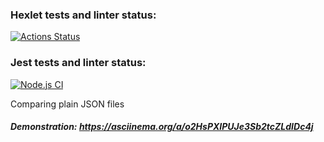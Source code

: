 ### Hexlet tests and linter status:
[![Actions Status](https://github.com/SkyAjax/frontend-project-46/workflows/hexlet-check/badge.svg)](https://github.com/SkyAjax/frontend-project-46/actions)

### Jest tests and linter status:
[![Node.js CI](https://github.com/SkyAjax/frontend-project-46/actions/workflows/node.js.yml/badge.svg)](https://github.com/SkyAjax/frontend-project-46/actions/workflows/node.js.yml)

Comparing plain JSON files
##### Demonstration: https://asciinema.org/a/o2HsPXIPUJe3Sb2tcZLdIDc4j
